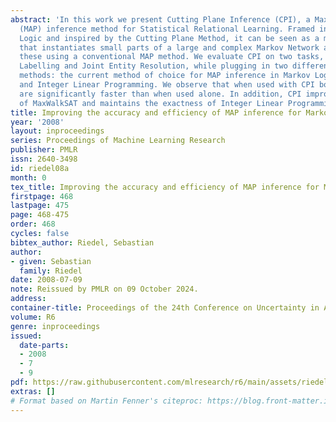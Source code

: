 ```yaml
---
abstract: 'In this work we present Cutting Plane Inference (CPI), a Maximum A Posteriori
  (MAP) inference method for Statistical Relational Learning. Framed in terms of Markov
  Logic and inspired by the Cutting Plane Method, it can be seen as a meta algorithm
  that instantiates small parts of a large and complex Markov Network and then solves
  these using a conventional MAP method. We evaluate CPI on two tasks, Semantic Role
  Labelling and Joint Entity Resolution, while plugging in two different MAP inference
  methods: the current method of choice for MAP inference in Markov Logic, MaxWalkSAT,
  and Integer Linear Programming. We observe that when used with CPI both methods
  are significantly faster than when used alone. In addition, CPI improves the accuracy
  of MaxWalkSAT and maintains the exactness of Integer Linear Programming.'
title: Improving the accuracy and efficiency of MAP inference for Markov Logic
year: '2008'
layout: inproceedings
series: Proceedings of Machine Learning Research
publisher: PMLR
issn: 2640-3498
id: riedel08a
month: 0
tex_title: Improving the accuracy and efficiency of MAP inference for Markov Logic
firstpage: 468
lastpage: 475
page: 468-475
order: 468
cycles: false
bibtex_author: Riedel, Sebastian
author:
- given: Sebastian
  family: Riedel
date: 2008-07-09
note: Reissued by PMLR on 09 October 2024.
address:
container-title: Proceedings of the 24th Conference on Uncertainty in Artificial Intelligence
volume: R6
genre: inproceedings
issued:
  date-parts:
  - 2008
  - 7
  - 9
pdf: https://raw.githubusercontent.com/mlresearch/r6/main/assets/riedel08a/riedel08a.pdf
extras: []
# Format based on Martin Fenner's citeproc: https://blog.front-matter.io/posts/citeproc-yaml-for-bibliographies/
---
```

